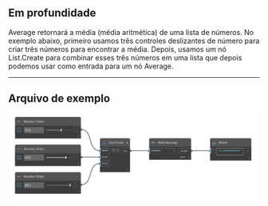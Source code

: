 ## Em profundidade
Average retornará a média (média aritmética) de uma lista de números. No exemplo abaixo, primeiro usamos três controles deslizantes de número para criar três números para encontrar a média. Depois, usamos um nó List.Create para combinar esses três números em uma lista que depois podemos usar como entrada para um nó Average.
___
## Arquivo de exemplo

![Average](./DSCore.Math.Average_img.jpg)

